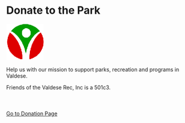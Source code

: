 # Donate to the Park

<div class="social-bar">
<a target="_blank" href="https://friendsofthevaldeserec.org/donate-2"><img src="../img/fvrlogopng.png"></a>
</div>

Help us with our mission to support parks, recreation and programs in Valdese.

Friends of the Valdese Rec, Inc is a 501c3.

<a class="btn" target="_blank" href="https://friendsofthevaldeserec.org/donate"><i class="fvricon fvricon-donate" style="font-size:32px; color:darkred;"></i><br>Go to Donation Page</a>

[fvrlogo]: ../img/fvrlogopng.png
[link-fvr]: https://friendsofthevaldeserec.org
[link-fvrbridgedonate]: https://friendsofthevaldeserec.org/donate-today
[link-fvrhistory]: https://friendsofthevaldeserec.org/history
